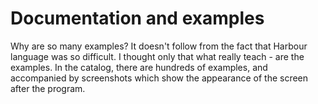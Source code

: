 # Documentation and examples

Why are so many examples? It doesn't follow from the fact that Harbour language was so difficult. I thought only that what really teach - are the examples. In the catalog, there are hundreds of examples, and accompanied by screenshots which show the appearance of the screen after the program.